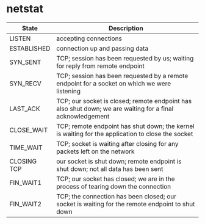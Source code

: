 # netstat
| State       | Description                                                                                               |
|-------------|-----------------------------------------------------------------------------------------------------------|
| LISTEN      | accepting connections                                                                                     |
| ESTABLISHED | connection up and passing data                                                                            |
| SYN_SENT    | TCP; session has been requested by us; waiting for reply from remote endpoint                             |
| SYN_RECV    | TCP; session has been requested by a remote endpoint for a socket on which we were listening              |
| LAST_ACK    | TCP; our socket is closed; remote endpoint has also shut down; we are waiting for a final acknowledgement |
| CLOSE_WAIT  | TCP; remote endpoint has shut down; the kernel is waiting for the application to close the socket         |
| TIME_WAIT   | TCP; socket is waiting after closing for any packets left on the network                                  |
| CLOSING TCP | our socket is shut down; remote endpoint is shut down; not all data has been sent                         |
| FIN_WAIT1   | TCP; our socket has closed; we are in the process of tearing down the connection                          |
| FIN_WAIT2   | TCP; the connection has been closed; our socket is waiting for the remote endpoint to shut down           |



